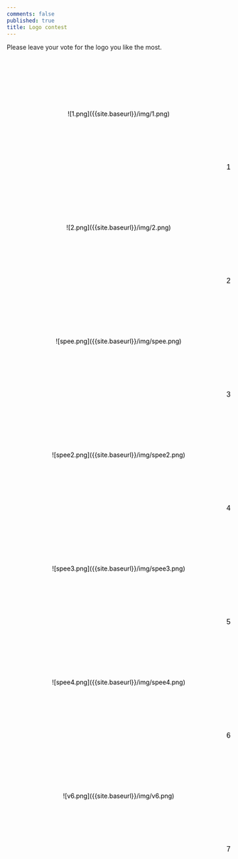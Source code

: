 ```yaml
---
comments: false
published: true
title: Logo contest
---
```

Please leave your vote for the logo you like the most.

<style>
.loggos {
    display: -webkit-box;
    display: -webkit-flex;
    display: -ms-flexbox;
    display: flex;
    -webkit-flex-flow: row wrap;
    -ms-flex-flow: row wrap;
    flex-flow: row wrap;
    counter-reset: loggo;
}
.loggo {
	z-index: 1;
	position: relative;
	-webkit-box-flex: 1;
	-webkit-flex: 1 0 16rem;
	    -ms-flex: 1 0 16rem;
	        flex: 1 0 16rem;
	line-height: 16rem;
    text-align: center;
	height: 16rem;
	text-decoration: none;
	color: black;
}
.loggo:after {
    counter-increment: loggo;
    content: counter(loggo);
    font-size: 1rem;
    position: absolute;
    bottom: 0;
    right: 0;
    line-height: 1;
    font-family: "PT Sans", sans-serif;
}
.loggo img {
	max-height: 7rem;
    max-width: 13rem;
}
.loggo p {
    margin: 0;
}
</style>

<section class="loggos">
<div id="loggo-1" class="loggo">![1.png]({{site.baseurl}}/img/1.png)
</div>
<div id="loggo-2" class="loggo">![2.png]({{site.baseurl}}/img/2.png)
</div>
<div id="loggo-3" class="loggo">![spee.png]({{site.baseurl}}/img/spee.png)
</div>
<div id="loggo-4" class="loggo">![spee2.png]({{site.baseurl}}/img/spee2.png)
</div>
<div id="loggo-5" class="loggo">![spee3.png]({{site.baseurl}}/img/spee3.png)
</div>
<div id="loggo-6" class="loggo">![spee4.png]({{site.baseurl}}/img/spee4.png)
</div>
<div id="loggo-7" class="loggo">![v6.png]({{site.baseurl}}/img/v6.png)
</div>
</section>
